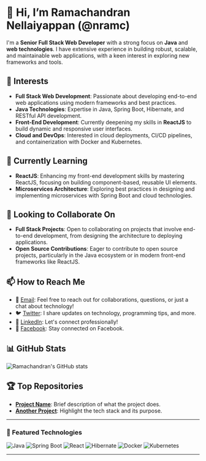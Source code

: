# 👋 Hi, I’m Ramachandran Nellaiyappan (@nramc)

I'm a **Senior Full Stack Web Developer** with a strong focus on **Java** and **web technologies**. I have extensive experience in building robust, scalable, and maintainable web applications, with a keen interest in exploring new frameworks and tools.

## 👀 Interests
- **Full Stack Web Development**: Passionate about developing end-to-end web applications using modern frameworks and best practices.
- **Java Technologies**: Expertise in Java, Spring Boot, Hibernate, and RESTful API development.
- **Front-End Development**: Currently deepening my skills in **ReactJS** to build dynamic and responsive user interfaces.
- **Cloud and DevOps**: Interested in cloud deployments, CI/CD pipelines, and containerization with Docker and Kubernetes.

## 🌱 Currently Learning
- **ReactJS**: Enhancing my front-end development skills by mastering ReactJS, focusing on building component-based, reusable UI elements.
- **Microservices Architecture**: Exploring best practices in designing and implementing microservices with Spring Boot and cloud technologies.

## 💼 Looking to Collaborate On
- **Full Stack Projects**: Open to collaborating on projects that involve end-to-end development, from designing the architecture to deploying applications.
- **Open Source Contributions**: Eager to contribute to open source projects, particularly in the Java ecosystem or in modern front-end frameworks like ReactJS.

## 📫 How to Reach Me
- 📧 [Email](mailto:ramachandrannellai@gmail.com "ramachandrannellai@gmail.com"): Feel free to reach out for collaborations, questions, or just a chat about technology!
- 🐦 [Twitter](https://twitter.com/ram_n_74 "Follow me on Twitter"): I share updates on technology, programming tips, and more.
- 💼 [LinkedIn](http://www.linkedin.com/in/ramachandran-nellaiyappan "Connect with me on LinkedIn"): Let's connect professionally!
- 📘 [Facebook](https://www.facebook.com/Ramachandrannn "Follow me on Facebook"): Stay connected on Facebook.

## 📊 GitHub Stats
![Ramachandran's GitHub stats](https://github-readme-stats.vercel.app/api?username=nramc&show_icons=true&theme=radical)

## 🏆 Top Repositories
- [**Project Name**](https://github.com/nramc/project-name): Brief description of what the project does.
- [**Another Project**](https://github.com/nramc/another-project): Highlight the tech stack and its purpose.

---

### 🌟 Featured Technologies
![Java](https://img.shields.io/badge/Java-ED8B00?style=for-the-badge&logo=java&logoColor=white)
![Spring Boot](https://img.shields.io/badge/Spring%20Boot-6DB33F?style=for-the-badge&logo=spring-boot&logoColor=white)
![React](https://img.shields.io/badge/React-20232A?style=for-the-badge&logo=react&logoColor=61DAFB)
![Hibernate](https://img.shields.io/badge/Hibernate-59666C?style=for-the-badge&logo=hibernate&logoColor=white)
![Docker](https://img.shields.io/badge/Docker-2496ED?style=for-the-badge&logo=docker&logoColor=white)
![Kubernetes](https://img.shields.io/badge/Kubernetes-326CE5?style=for-the-badge&logo=kubernetes&logoColor=white)

---

